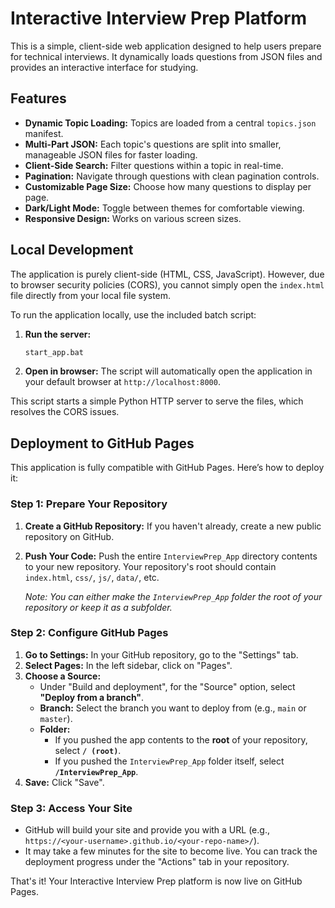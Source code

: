 # Interactive Interview Prep Platform

This is a simple, client-side web application designed to help users prepare for technical interviews. It dynamically loads questions from JSON files and provides an interactive interface for studying.

## Features

-   **Dynamic Topic Loading:** Topics are loaded from a central `topics.json` manifest.
-   **Multi-Part JSON:** Each topic's questions are split into smaller, manageable JSON files for faster loading.
-   **Client-Side Search:** Filter questions within a topic in real-time.
-   **Pagination:** Navigate through questions with clean pagination controls.
-   **Customizable Page Size:** Choose how many questions to display per page.
-   **Dark/Light Mode:** Toggle between themes for comfortable viewing.
-   **Responsive Design:** Works on various screen sizes.

## Local Development

The application is purely client-side (HTML, CSS, JavaScript). However, due to browser security policies (CORS), you cannot simply open the `index.html` file directly from your local file system.

To run the application locally, use the included batch script:

1.  **Run the server:**
    ```bash
    start_app.bat
    ```
2.  **Open in browser:** The script will automatically open the application in your default browser at `http://localhost:8000`.

This script starts a simple Python HTTP server to serve the files, which resolves the CORS issues.

## Deployment to GitHub Pages

This application is fully compatible with GitHub Pages. Here’s how to deploy it:

### Step 1: Prepare Your Repository

1.  **Create a GitHub Repository:** If you haven't already, create a new public repository on GitHub.
2.  **Push Your Code:** Push the entire `InterviewPrep_App` directory contents to your new repository. Your repository's root should contain `index.html`, `css/`, `js/`, `data/`, etc.

    *Note: You can either make the `InterviewPrep_App` folder the root of your repository or keep it as a subfolder.*

### Step 2: Configure GitHub Pages

1.  **Go to Settings:** In your GitHub repository, go to the "Settings" tab.
2.  **Select Pages:** In the left sidebar, click on "Pages".
3.  **Choose a Source:**
    *   Under "Build and deployment", for the "Source" option, select **"Deploy from a branch"**.
    *   **Branch:** Select the branch you want to deploy from (e.g., `main` or `master`).
    *   **Folder:**
        *   If you pushed the app contents to the **root** of your repository, select **`/ (root)`**.
        *   If you pushed the `InterviewPrep_App` folder itself, select **`/InterviewPrep_App`**.
4.  **Save:** Click "Save".

### Step 3: Access Your Site

-   GitHub will build your site and provide you with a URL (e.g., `https://<your-username>.github.io/<your-repo-name>/`).
-   It may take a few minutes for the site to become live. You can track the deployment progress under the "Actions" tab in your repository.

That's it! Your Interactive Interview Prep platform is now live on GitHub Pages.
